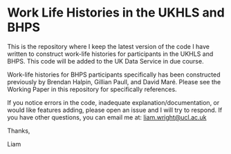 # Work Life Histories in the UKHLS and BHPS
This is the repository where I keep the latest version of the code I have written to construct work-life histories for participants in the UKHLS and BHPS. This code will be added to the UK Data Service in due course.

Work-life histories for BHPS participants specifically has been constructed previously by Brendan Halpin, Gillian Paull, and David Maré. Please see the Working Paper in this repository for specifically references.

If you notice errors in the code, inadequate explanation/documentation, or would like features adding, please open an issue and I will try to respond. If you have other questions, you can email me at: liam.wright@ucl.ac.uk

Thanks,

Liam
